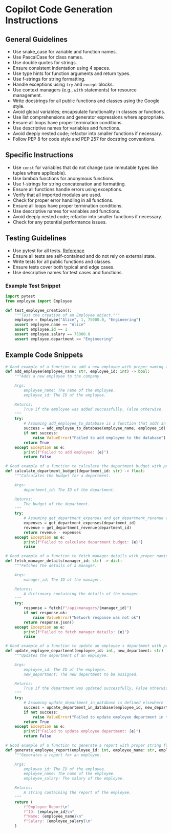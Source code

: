 # Copilot Code Generation Instructions

## General Guidelines
- Use snake_case for variable and function names.
- Use PascalCase for class names.
- Use double quotes for strings.
- Ensure consistent indentation using 4 spaces.
- Use type hints for function arguments and return types.
- Use f-strings for string formatting.
- Handle exceptions using `try` and `except` blocks.
- Use context managers (e.g., `with` statements) for resource management.
- Write docstrings for all public functions and classes using the Google style.
- Avoid global variables; encapsulate functionality in classes or functions.
- Use list comprehensions and generator expressions where appropriate.
- Ensure all loops have proper termination conditions.
- Use descriptive names for variables and functions.
- Avoid deeply nested code; refactor into smaller functions if necessary.
- Follow PEP 8 for code style and PEP 257 for docstring conventions.

## Specific Instructions
- Use `const` for variables that do not change (use immutable types like tuples where applicable).
- Use lambda functions for anonymous functions.
- Use f-strings for string concatenation and formatting.
- Ensure all functions handle errors using exceptions.
- Verify that all imported modules are used.
- Check for proper error handling in all functions.
- Ensure all loops have proper termination conditions.
- Use descriptive names for variables and functions.
- Avoid deeply nested code; refactor into smaller functions if necessary.
- Check for any potential performance issues.

## Testing Guidelines
- Use pytest for all tests. [Reference](https://docs.pytest.org/)
- Ensure all tests are self-contained and do not rely on external state.
- Write tests for all public functions and classes.
- Ensure tests cover both typical and edge cases.
- Use descriptive names for test cases and functions.

### Example Test Snippet
```python
import pytest
from employee import Employee

def test_employee_creation():
    """Test the creation of an Employee object."""
    employee = Employee("Alice", 1, 75000.0, "Engineering")
    assert employee.name == "Alice"
    assert employee.id == 1
    assert employee.salary == 75000.0
    assert employee.department == "Engineering"
```

## Example Code Snippets

```python
# Good example of a function to add a new employee with proper naming and error handling
def add_employee(employee_name: str, employee_id: int) -> bool:
    """Adds a new employee to the company.

    Args:
        employee_name: The name of the employee.
        employee_id: The ID of the employee.

    Returns:
        True if the employee was added successfully, False otherwise.
    """
    try:
        # Assuming add_employee_to_database is a function that adds an employee to the database
        success = add_employee_to_database(employee_name, employee_id)
        if not success:
            raise ValueError("Failed to add employee to the database")
        return True
    except Exception as e:
        print(f"Failed to add employee: {e}")
        return False
```

```python
# Good example of a function to calculate the department budget with proper naming and error handling
def calculate_department_budget(department_id: str) -> float:
    """Calculates the budget for a department.

    Args:
        department_id: The ID of the department.

    Returns:
        The budget of the department.
    """
    try:
        # Assuming get_department_expenses and get_department_revenue are defined elsewhere
        expenses = get_department_expenses(department_id)
        revenue = get_department_revenue(department_id)
        return revenue - expenses
    except Exception as e:
        print(f"Failed to calculate department budget: {e}")
        raise
```

```python
# Good example of a function to fetch manager details with proper naming and error handling
def fetch_manager_details(manager_id: str) -> dict:
    """Fetches the details of a manager.

    Args:
        manager_id: The ID of the manager.

    Returns:
        A dictionary containing the details of the manager.
    """
    try:
        response = fetch(f"/api/managers/{manager_id}")
        if not response.ok:
            raise ValueError("Network response was not ok")
        return response.json()
    except Exception as e:
        print(f"Failed to fetch manager details: {e}")
        raise
```

```python
# Good example of a function to update an employee's department with proper naming and error handling
def update_employee_department(employee_id: int, new_department: str) -> bool:
    """Updates the department of an employee.

    Args:
        employee_id: The ID of the employee.
        new_department: The new department to be assigned.

    Returns:
        True if the department was updated successfully, False otherwise.
    """
    try:
        # Assuming update_department_in_database is defined elsewhere
        success = update_department_in_database(employee_id, new_department)
        if not success:
            raise ValueError("Failed to update employee department in the database")
        return True
    except Exception as e:
        print(f"Failed to update employee department: {e}")
        return False
```

```python
# Good example of a function to generate a report with proper string formatting using f-strings
def generate_employee_report(employee_id: int, employee_name: str, employee_salary: float) -> str:
    """Generates a report for an employee.

    Args:
        employee_id: The ID of the employee.
        employee_name: The name of the employee.
        employee_salary: The salary of the employee.

    Returns:
        A string containing the report of the employee.
    """
    return (
        f"Employee Report\n"
        f"ID: {employee_id}\n"
        f"Name: {employee_name}\n"
        f"Salary: {employee_salary}\n"
    )
```

